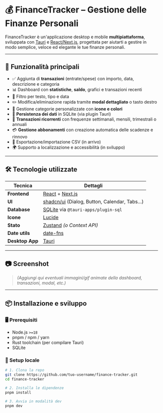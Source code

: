 # 💰 FinanceTracker – Gestione delle Finanze Personali

FinanceTracker è un'applicazione desktop e mobile **multipiattaforma**, sviluppata con [Tauri](https://tauri.app/) e [React/Next.js](https://nextjs.org/), progettata per aiutarti a gestire in modo semplice, veloce ed elegante le tue finanze personali.

---

## 🚀 Funzionalità principali

- ✅ Aggiunta di **transazioni** (entrate/spese) con importo, data, descrizione e categoria
- 📊 Dashboard con **statistiche**, **saldo**, grafici e transazioni recenti
- 🔎 Filtro per testo, tipo e data
- ✏️ Modifica/eliminazione rapida tramite **modal dettagliato** o tasto destro
- 🎨 Gestione categorie personalizzate con **icone e colori**
- 💾 **Persistenza dei dati** in SQLite (via plugin Tauri)
- 🔁 **Transazioni ricorrenti** con frequenze settimanali, mensili, trimestrali o annuali
- 💳 **Gestione abbonamenti** con creazione automatica delle scadenze e rinnovo
- 📁 Esportazione/importazione CSV (in arrivo)
- 🌍 Supporto a localizzazione e accessibilità (in sviluppo)

---

## 🛠️ Tecnologie utilizzate

| Tecnica         | Dettagli |
|-----------------|----------|
| **Frontend**    | [React](https://react.dev/) + [Next.js](https://nextjs.org/) |
| **UI**          | [shadcn/ui](https://ui.shadcn.com/) (Dialog, Button, Calendar, Tabs...) |
| **Database**    | [SQLite](https://sqlite.org/) via `@tauri-apps/plugin-sql` |
| **Icone**       | [Lucide](https://lucide.dev/) |
| **Stato**       | [Zustand](https://zustand-demo.pmnd.rs/) *(o Context API)* |
| **Date utils**  | [date-fns](https://date-fns.org/) |
| **Desktop App** | [Tauri](https://tauri.app/) |

---

## 📷 Screenshot

> *(Aggiungi qui eventuali immagini/gif animate della dashboard, transazioni, modal, etc.)*

---

## 📦 Installazione e sviluppo

### 🖥️ Prerequisiti

- Node.js `>=18`
- pnpm / npm / yarn
- Rust toolchain (per compilare Tauri)
- SQLite

### 🧪 Setup locale

```bash
# 1. Clona la repo
git clone https://github.com/tuo-username/finance-tracker.git
cd finance-tracker

# 2. Installa le dipendenze
pnpm install

# 3. Avvia in modalità dev
pnpm dev